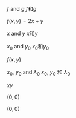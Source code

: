 $f$ and $g$
$f$和$g$


$f(x, y) = 2x + y$


$x$ and $y$ 
$x$和$y$

$x_0$ and $y_0$
$x_0$和$y_0$

$f(x, y)$

$x_0$, $y_0$ and $\lambda_0$
$x_0$, $y_0$ 和 $\lambda_0$

$xy$

$(0,0)$

$(0,0)$